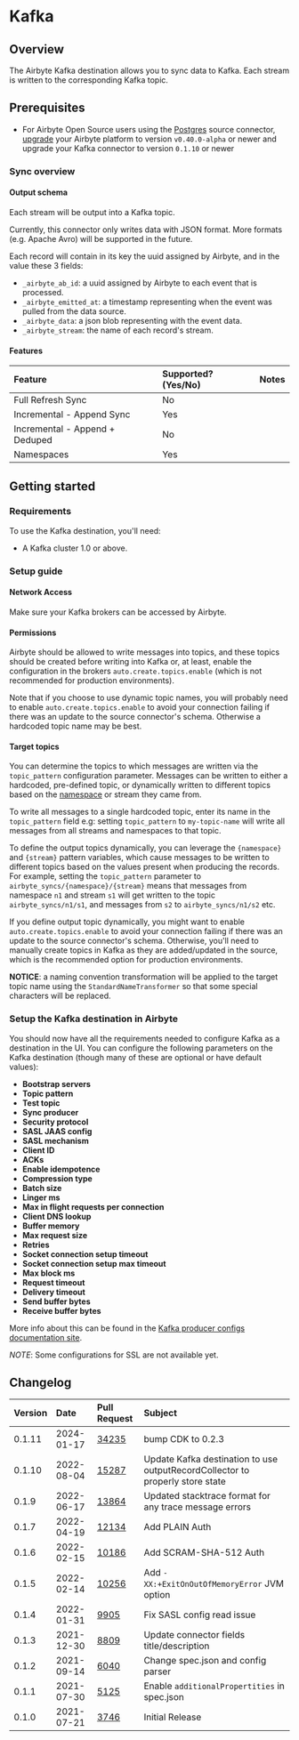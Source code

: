 # Kafka

## Overview

The Airbyte Kafka destination allows you to sync data to Kafka. Each stream is written to the corresponding Kafka topic.

## Prerequisites

- For Airbyte Open Source users using the [Postgres](https://docs.airbyte.com/integrations/sources/postgres) source connector, [upgrade](https://docs.airbyte.com/operator-guides/upgrading-airbyte/) your Airbyte platform to version `v0.40.0-alpha` or newer and upgrade your Kafka connector to version `0.1.10` or newer

### Sync overview

#### Output schema

Each stream will be output into a Kafka topic.

Currently, this connector only writes data with JSON format. More formats \(e.g. Apache Avro\) will be supported in the future.

Each record will contain in its key the uuid assigned by Airbyte, and in the value these 3 fields:

- `_airbyte_ab_id`: a uuid assigned by Airbyte to each event that is processed.
- `_airbyte_emitted_at`: a timestamp representing when the event was pulled from the data source.
- `_airbyte_data`: a json blob representing with the event data.
- `_airbyte_stream`: the name of each record's stream.

#### Features

| Feature                        | Supported?\(Yes/No\) | Notes |
| :----------------------------- | :------------------- | :---- |
| Full Refresh Sync              | No                   |       |
| Incremental - Append Sync      | Yes                  |       |
| Incremental - Append + Deduped | No                   |       |
| Namespaces                     | Yes                  |       |

## Getting started

### Requirements

To use the Kafka destination, you'll need:

- A Kafka cluster 1.0 or above.

### Setup guide

#### Network Access

Make sure your Kafka brokers can be accessed by Airbyte.

#### **Permissions**

Airbyte should be allowed to write messages into topics, and these topics should be created before writing into Kafka or, at least, enable the configuration in the brokers `auto.create.topics.enable` \(which is not recommended for production environments\).

Note that if you choose to use dynamic topic names, you will probably need to enable `auto.create.topics.enable` to avoid your connection failing if there was an update to the source connector's schema. Otherwise a hardcoded topic name may be best.

#### Target topics

You can determine the topics to which messages are written via the `topic_pattern` configuration parameter. Messages can be written to either a hardcoded, pre-defined topic, or dynamically written to different topics based on the [namespace](https://docs.airbyte.com/understanding-airbyte/namespaces) or stream they came from.

To write all messages to a single hardcoded topic, enter its name in the `topic_pattern` field e.g: setting `topic_pattern` to `my-topic-name` will write all messages from all streams and namespaces to that topic.

To define the output topics dynamically, you can leverage the `{namespace}` and `{stream}` pattern variables, which cause messages to be written to different topics based on the values present when producing the records. For example, setting the `topic_pattern` parameter to `airbyte_syncs/{namespace}/{stream}` means that messages from namespace `n1` and stream `s1` will get written to the topic `airbyte_syncs/n1/s1`, and messages from `s2` to `airbyte_syncs/n1/s2` etc.

If you define output topic dynamically, you might want to enable `auto.create.topics.enable` to avoid your connection failing if there was an update to the source connector's schema. Otherwise, you'll need to manually create topics in Kafka as they are added/updated in the source, which is the recommended option for production environments.

**NOTICE**: a naming convention transformation will be applied to the target topic name using the `StandardNameTransformer` so that some special characters will be replaced.

### Setup the Kafka destination in Airbyte

You should now have all the requirements needed to configure Kafka as a destination in the UI. You can configure the following parameters on the Kafka destination \(though many of these are optional or have default values\):

- **Bootstrap servers**
- **Topic pattern**
- **Test topic**
- **Sync producer**
- **Security protocol**
- **SASL JAAS config**
- **SASL mechanism**
- **Client ID**
- **ACKs**
- **Enable idempotence**
- **Compression type**
- **Batch size**
- **Linger ms**
- **Max in flight requests per connection**
- **Client DNS lookup**
- **Buffer memory**
- **Max request size**
- **Retries**
- **Socket connection setup timeout**
- **Socket connection setup max timeout**
- **Max block ms**
- **Request timeout**
- **Delivery timeout**
- **Send buffer bytes**
- **Receive buffer bytes**

More info about this can be found in the [Kafka producer configs documentation site](https://kafka.apache.org/documentation/#producerconfigs).

_NOTE_: Some configurations for SSL are not available yet.

## Changelog

| Version | Date       | Pull Request                                             | Subject                                                                       |
| :------ | :--------- | :------------------------------------------------------- | :---------------------------------------------------------------------------- |
| 0.1.11   | 2024-01-17 | [34235](https://github.com/airbytehq/airbyte/pull/34235) | bump CDK to 0.2.3 |
| 0.1.10  | 2022-08-04 | [15287](https://github.com/airbytehq/airbyte/pull/15287) | Update Kafka destination to use outputRecordCollector to properly store state |
| 0.1.9   | 2022-06-17 | [13864](https://github.com/airbytehq/airbyte/pull/13864) | Updated stacktrace format for any trace message errors                        |
| 0.1.7   | 2022-04-19 | [12134](https://github.com/airbytehq/airbyte/pull/12134) | Add PLAIN Auth                                                                |
| 0.1.6   | 2022-02-15 | [10186](https://github.com/airbytehq/airbyte/pull/10186) | Add SCRAM-SHA-512 Auth                                                        |
| 0.1.5   | 2022-02-14 | [10256](https://github.com/airbytehq/airbyte/pull/10256) | Add `-XX:+ExitOnOutOfMemoryError` JVM option                                  |
| 0.1.4   | 2022-01-31 | [9905](https://github.com/airbytehq/airbyte/pull/9905)   | Fix SASL config read issue                                                    |
| 0.1.3   | 2021-12-30 | [8809](https://github.com/airbytehq/airbyte/pull/8809)   | Update connector fields title/description                                     |
| 0.1.2   | 2021-09-14 | [6040](https://github.com/airbytehq/airbyte/pull/6040)   | Change spec.json and config parser                                            |
| 0.1.1   | 2021-07-30 | [5125](https://github.com/airbytehq/airbyte/pull/5125)   | Enable `additionalPropertities` in spec.json                                  |
| 0.1.0   | 2021-07-21 | [3746](https://github.com/airbytehq/airbyte/pull/3746)   | Initial Release                                                               |
